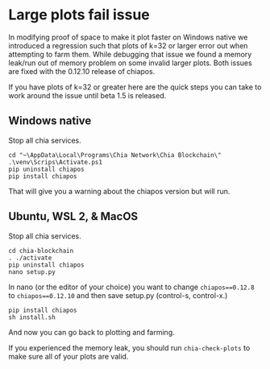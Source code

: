 # Large plots fail issue

In modifying proof of space to make it plot faster on Windows native we introduced a regression such that plots of k=32 or larger error out when attempting to farm them. While debugging that issue we found a memory leak/run out of memory problem on some invalid larger plots. Both issues are fixed with the 0.12.10 release of chiapos.

If you have plots of k=32 or greater here are the quick steps you can take to work around the issue until beta 1.5 is released.

## Windows native

Stop all chia services.
```
cd "~\AppData\Local\Programs\Chia Network\Chia Blockchain\"
.\venv\Scrips\Activate.ps1
pip uninstall chiapos
pip install chiapos
```
That will give you a warning about the chiapos version but will run.

## Ubuntu, WSL 2, & MacOS
Stop all chia services.
```
cd chia-blockchain
. ./activate
pip uninstall chiapos
nano setup.py
```
In nano (or the editor of your choice) you want to change `chiapos==0.12.8` to `chiapos==0.12.10` and then save setup.py (control-s, control-x.)
```
pip install chiapos
sh install.sh
```

And now you can go back to plotting and farming.

If you experienced the memory leak, you should run `chia-check-plots` to make sure all of your plots are valid.
